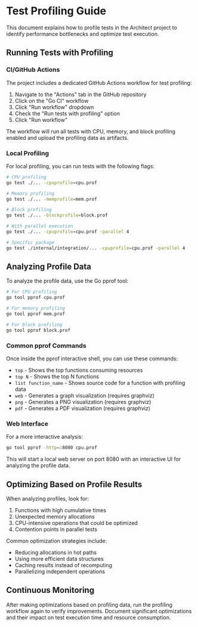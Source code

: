 # Test Profiling Guide

This document explains how to profile tests in the Architect project to identify performance bottlenecks and optimize test execution.

## Running Tests with Profiling

### CI/GitHub Actions

The project includes a dedicated GitHub Actions workflow for test profiling:

1. Navigate to the "Actions" tab in the GitHub repository
2. Click on the "Go CI" workflow
3. Click "Run workflow" dropdown
4. Check the "Run tests with profiling" option
5. Click "Run workflow"

The workflow will run all tests with CPU, memory, and block profiling enabled and upload the profiling data as artifacts.

### Local Profiling

For local profiling, you can run tests with the following flags:

```bash
# CPU profiling
go test ./... -cpuprofile=cpu.prof

# Memory profiling
go test ./... -memprofile=mem.prof

# Block profiling
go test ./... -blockprofile=block.prof

# With parallel execution
go test ./... -cpuprofile=cpu.prof -parallel 4

# Specific package
go test ./internal/integration/... -cpuprofile=cpu.prof -parallel 4
```

## Analyzing Profile Data

To analyze the profile data, use the Go pprof tool:

```bash
# For CPU profiling
go tool pprof cpu.prof

# For memory profiling
go tool pprof mem.prof

# For block profiling
go tool pprof block.prof
```

### Common pprof Commands

Once inside the pprof interactive shell, you can use these commands:

- `top` - Shows the top functions consuming resources
- `top N` - Shows the top N functions
- `list function_name` - Shows source code for a function with profiling data
- `web` - Generates a graph visualization (requires graphviz)
- `png` - Generates a PNG visualization (requires graphviz)
- `pdf` - Generates a PDF visualization (requires graphviz)

### Web Interface

For a more interactive analysis:

```bash
go tool pprof -http=:8080 cpu.prof
```

This will start a local web server on port 8080 with an interactive UI for analyzing the profile data.

## Optimizing Based on Profile Results

When analyzing profiles, look for:

1. Functions with high cumulative times
2. Unexpected memory allocations
3. CPU-intensive operations that could be optimized
4. Contention points in parallel tests

Common optimization strategies include:

- Reducing allocations in hot paths
- Using more efficient data structures
- Caching results instead of recomputing
- Parallelizing independent operations

## Continuous Monitoring

After making optimizations based on profiling data, run the profiling workflow again to verify improvements. Document significant optimizations and their impact on test execution time and resource consumption.